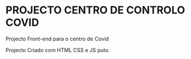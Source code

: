 # PROJECTO CENTRO DE CONTROLO COVID 

Projecto Front-end para o centro de Covid

Projecto Criado com HTML CSS e JS puto.